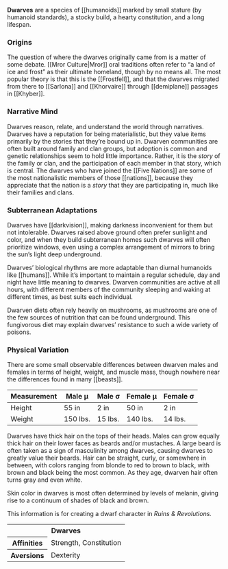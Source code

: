 **Dwarves** are a species of [[humanoids]]
marked by small stature (by humanoid standards),
a stocky build, a hearty constitution, and a
long lifespan.

### Origins

The question of where the dwarves originally came
from is a matter of some debate. [[Mror Culture|Mror]]
oral traditions often refer to “a land of ice
and frost” as their ultimate homeland, though by
no means all. The most popular theory is
that this is the [[Frostfell]], and that the
dwarves migrated from there to [[Sarlona]] and
[[Khorvaire]] through [[demiplane]] passages in
[[Khyber]].

### Narrative Mind

Dwarves reason, relate, and understand the world
through narratives. Dwarves have a reputation
for being materialistic, but they value items
primarily by the stories that they’re bound up
in. Dwarven communities are often built around
family and clan groups, but adoption is common
and genetic relationships seem to hold little
importance. Rather, it is the _story_ of the
family or clan, and the participation of each
member in that story, which is central. The
dwarves who have joined the [[Five Nations]] are
some of the most nationalistic members of those
[[nations]], because they appreciate that the
nation is a _story_ that they are participating
in, much like their families and clans.

### Subterranean Adaptations

Dwarves have [[darkvision]], making darkness
inconvenient for them but not intolerable. Dwarves
raised above ground often prefer sunlight and
color, and when they build subterranean homes
such dwarves will often prioritize windows, even
using a complex arrangement of mirrors to bring
the sun’s light deep underground.

Dwarves’ biological rhythms are more adaptable
than diurnal humanoids like [[humans]]. While it’s
important to maintain a regular schedule, day and
night have little meaning to dwarves. Dwarven
communities are active at all hours, with
different members of the community sleeping and
waking at different times, as best suits each
individual.

Dwarven diets often rely heavily on mushrooms, as
mushrooms are one of the few sources of nutrition
that can be found underground. This fungivorous
diet may explain dwarves’ resistance to such a
wide variety of poisons.

### Physical Variation

There are some small observable differences
between dwarven males and females in terms of
height, weight, and muscle mass, though nowhere
near the differences found in many [[beasts]].

| Measurement | Male μ   | Male σ  | Female μ | Female σ |
|-------------|----------|---------|----------|----------|
| Height      | 55 in    | 2 in    | 50 in    | 2 in     |     
| Weight      | 150 lbs. | 15 lbs. | 140 lbs. | 14 lbs.  |

Dwarves have thick hair on the tops of their heads.
Males can grow equally thick hair on their lower
faces as beards and/or mustaches. A large beard
is often taken as a sign of masculinity among
dwarves, causing dwarves to greatly value their
beards. Hair can be straight, curly, or somewhere
in between, with colors ranging from blonde to
red to brown to black, with brown and black being
the most common. As they age, dwarven hair often
turns gray and even white.

Skin color in dwarves is most often determined
by levels of melanin, giving rise to a continuum
of shades of black and brown.

<section class="rnr">
<p>This information is for creating a dwarf
character in <em>Ruins &amp; Revolutions.</em></p>
<table class="rnr-species"><tbody>
<tr><th colspan="2">Dwarves</th></tr>
<tr><th>Affinities</th><td>Strength, Constitution</td></tr>
<tr><th>Aversions</th><td>Dexterity</td></tr>
</tbody></table>
</section>